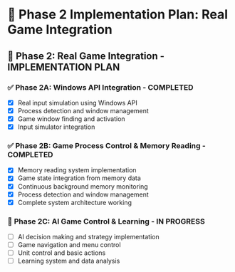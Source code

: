 # 🚀 Phase 2 Implementation Plan: Real Game Integration

## 🎯 **Phase 2: Real Game Integration - IMPLEMENTATION PLAN**

### ✅ **Phase 2A: Windows API Integration - COMPLETED**
- [x] Real input simulation using Windows API
- [x] Process detection and window management
- [x] Game window finding and activation
- [x] Input simulator integration

### ✅ **Phase 2B: Game Process Control & Memory Reading - COMPLETED**
- [x] Memory reading system implementation
- [x] Game state integration from memory data
- [x] Continuous background memory monitoring
- [x] Process detection and window management
- [x] Complete system architecture working

### 🔄 **Phase 2C: AI Game Control & Learning - IN PROGRESS**
- [ ] AI decision making and strategy implementation
- [ ] Game navigation and menu control
- [ ] Unit control and basic actions
- [ ] Learning system and data analysis
